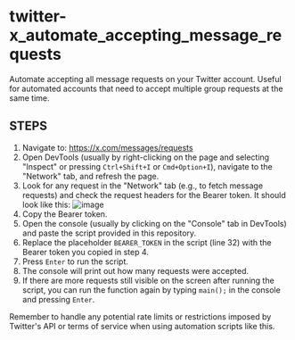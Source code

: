 # twitter-x_automate_accepting_message_requests
Automate accepting all message requests on your Twitter account. Useful for automated accounts that need to accept multiple group requests at the same time.

## STEPS 
1. Navigate to: https://x.com/messages/requests
2. Open DevTools (usually by right-clicking on the page and selecting "Inspect" or pressing `Ctrl+Shift+I` or `Cmd+Option+I`), navigate to the "Network" tab, and refresh the page.
3. Look for any request in the "Network" tab (e.g., to fetch message requests) and check the request headers for the Bearer token. It should look like this:
![image](https://github.com/MatusLazy/twitter-x_automate_accepting_message_requests/assets/50539437/d6f38891-ebfc-4817-a5e5-aec5bf0894fb)
4. Copy the Bearer token.
5. Open the console (usually by clicking on the "Console" tab in DevTools) and paste the script provided in this repository.
6. Replace the placeholder `BEARER_TOKEN` in the script (line 32) with the Bearer token you copied in step 4.
7. Press `Enter` to run the script.
8. The console will print out how many requests were accepted.
9. If there are more requests still visible on the screen after running the script, you can run the function again by typing `main();` in the console and pressing `Enter`.

Remember to handle any potential rate limits or restrictions imposed by Twitter's API or terms of service when using automation scripts like this.
